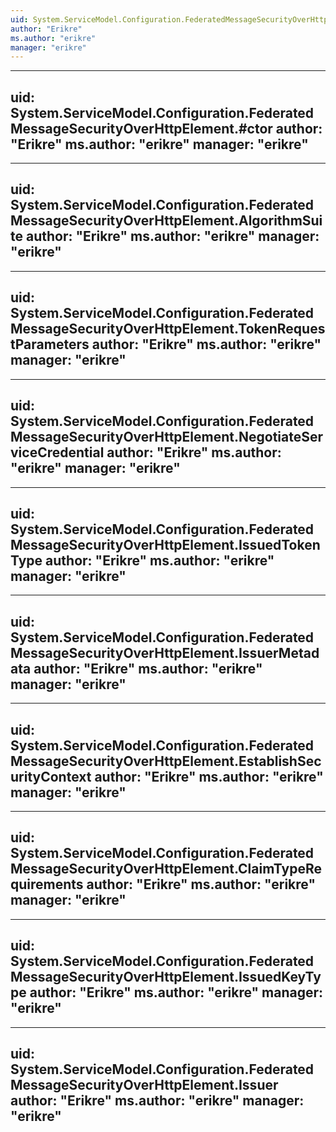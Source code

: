 ```yaml
---
uid: System.ServiceModel.Configuration.FederatedMessageSecurityOverHttpElement
author: "Erikre"
ms.author: "erikre"
manager: "erikre"
---
```


---
uid: System.ServiceModel.Configuration.FederatedMessageSecurityOverHttpElement.#ctor
author: "Erikre"
ms.author: "erikre"
manager: "erikre"
---

---
uid: System.ServiceModel.Configuration.FederatedMessageSecurityOverHttpElement.AlgorithmSuite
author: "Erikre"
ms.author: "erikre"
manager: "erikre"
---

---
uid: System.ServiceModel.Configuration.FederatedMessageSecurityOverHttpElement.TokenRequestParameters
author: "Erikre"
ms.author: "erikre"
manager: "erikre"
---

---
uid: System.ServiceModel.Configuration.FederatedMessageSecurityOverHttpElement.NegotiateServiceCredential
author: "Erikre"
ms.author: "erikre"
manager: "erikre"
---

---
uid: System.ServiceModel.Configuration.FederatedMessageSecurityOverHttpElement.IssuedTokenType
author: "Erikre"
ms.author: "erikre"
manager: "erikre"
---

---
uid: System.ServiceModel.Configuration.FederatedMessageSecurityOverHttpElement.IssuerMetadata
author: "Erikre"
ms.author: "erikre"
manager: "erikre"
---

---
uid: System.ServiceModel.Configuration.FederatedMessageSecurityOverHttpElement.EstablishSecurityContext
author: "Erikre"
ms.author: "erikre"
manager: "erikre"
---

---
uid: System.ServiceModel.Configuration.FederatedMessageSecurityOverHttpElement.ClaimTypeRequirements
author: "Erikre"
ms.author: "erikre"
manager: "erikre"
---

---
uid: System.ServiceModel.Configuration.FederatedMessageSecurityOverHttpElement.IssuedKeyType
author: "Erikre"
ms.author: "erikre"
manager: "erikre"
---

---
uid: System.ServiceModel.Configuration.FederatedMessageSecurityOverHttpElement.Issuer
author: "Erikre"
ms.author: "erikre"
manager: "erikre"
---
